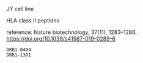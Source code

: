 JY cell line

HLA class II peptides

reference: Nature biotechnology, 37(11), 1283–1286. https://doi.org/10.1038/s41587-019-0289-6

    DRB1-0404
    DRB1-1301
